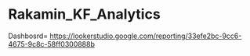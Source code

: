 # Rakamin_KF_Analytics
Dashbosrd= https://lookerstudio.google.com/reporting/33efe2bc-9cc6-4675-9c8c-58ff0300888b
